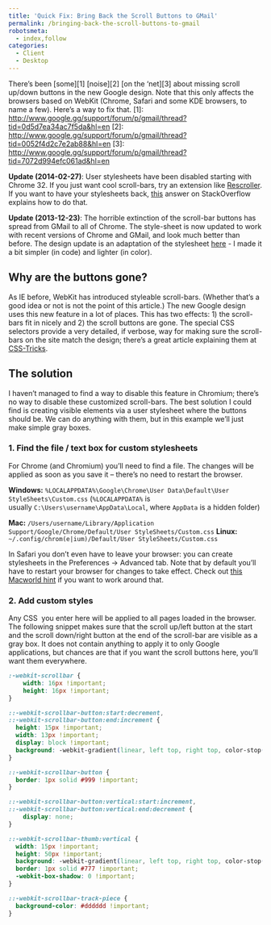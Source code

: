 ```yaml
---
title: 'Quick Fix: Bring Back the Scroll Buttons to GMail'
permalink: /bringing-back-the-scroll-buttons-to-gmail
robotsmeta:
  - index,follow
categories:
  - Client
  - Desktop
---
```


There’s been [some][1] [noise][2] [on the ‘net][3] about missing scroll up/down buttons in the new Google design. Note that this only affects the browsers based on WebKit (Chrome, Safari and some KDE browsers, to name a few). Here’s a way to fix that.
 [1]: http://www.google.gg/support/forum/p/gmail/thread?tid=0d5d7ea34ac7f5da&hl=en
 [2]: http://www.google.gg/support/forum/p/gmail/thread?tid=0052f4d2c7e2ab88&hl=en
 [3]: http://www.google.gg/support/forum/p/gmail/thread?tid=7072d994efc061ad&hl=en

<!-- more -->

**Update (2014-02-27)**: User stylesheets have been disabled starting with Chrome 32. If you just want cool scroll-bars, try an extension like [Rescroller](https://chrome.google.com/webstore/detail/rescroller/ddehdnnhjimbggeeenghijehnpakijod). If you want to have your stylesheets back, [this](http://stackoverflow.com/a/21210882/583780) answer on StackOverflow explains how to do that.

**Update (2013-12-23)**: The horrible extinction of the scroll-bar buttons has spread from GMail to all of Chrome. The style-sheet is now updated to work with recent versions of Chrome and GMail, and look much better than before. The design update is an adaptation of the stylesheet [here](https://www.coffeepowered.net/2011/06/17/sexy-css-scrollbars/) - I made it a bit simpler (in code) and lighter (in color).

## Why are the buttons gone?

As IE before, WebKit has introduced styleable scroll-bars. (Whether that’s a good idea or not is not the point of this article.) The new Google design uses this new feature in a lot of places. This has two effects: 1) the scroll-bars fit in nicely and 2) the scroll buttons are gone. The special CSS selectors provide a very detailed, if verbose, way for making sure the scroll-bars on the site match the design; there’s a great article explaining them at [CSS-Tricks][4].

 [4]: http://css-tricks.com/custom-scrollbars-in-webkit/

## The solution

I haven’t managed to find a way to disable this feature in Chromium; there’s no way to disable these customized scroll-bars. The best solution I could find is creating visible elements via a user stylesheet where the buttons should be. We can do anything with them, but in this example we’ll just make simple gray boxes.

### 1. Find the file / text box for custom stylesheets

For Chrome (and Chromium) you’ll need to find a file. The changes will be applied as soon as you save it – there’s no need to restart the browser.

**Windows:**
`%LOCALAPPDATA%\Google\Chrome\User Data\Default\User StyleSheets\Custom.css`
(`%LOCALAPPDATA%` is usually `C:\Users\username\AppData\Local`, where `AppData` is a hidden folder)

**Mac:**
`/Users/username/Library/Application Support/Google/Chrome/Default/User StyleSheets/Custom.css`
**Linux:**
`~/.config/chrom(e|ium)/Default/User StyleSheets/Custom.css`

In Safari you don’t even have to leave your browser: you can create stylesheets in the Preferences → Advanced tab. Note that by default you’ll have to restart your browser for changes to take effect. Check out [this Macworld hint][5] if you want to work around that.

 [5]: http://hints.macworld.com/article.php?story=20060715042932352

### 2. Add custom styles

Any CSS  you enter here will be applied to all pages loaded in the browser. The following snippet makes sure that the scroll up/left button at the start and the scroll down/right button at the end of the scroll-bar are visible as a gray box. It does not contain anything to apply it to only Google applications, but chances are that if you want the scroll buttons here, you’ll want them everywhere.

```css
:-webkit-scrollbar {
    width: 16px !important;
    height: 16px !important;
}

::-webkit-scrollbar-button:start:decrement,
::-webkit-scrollbar-button:end:increment {
  height: 15px !important;
  width: 13px !important;
  display: block !important;
  background: -webkit-gradient(linear, left top, right top, color-stop(0%, #ccc), color-stop(100%, #aaa)) !important;
}

::-webkit-scrollbar-button {
  border: 1px solid #999 !important;
}

::-webkit-scrollbar-button:vertical:start:increment,
::-webkit-scrollbar-button:vertical:end:decrement {
    display: none;
}

::-webkit-scrollbar-thumb:vertical {
  width: 15px !important;
  height: 50px !important;
  background: -webkit-gradient(linear, left top, right top, color-stop(0%, #bbb), color-stop(100%, #888)) !important;
  border: 1px solid #777 !important;
  -webkit-box-shadow: 0 !important;
}

::-webkit-scrollbar-track-piece {
  background-color: #dddddd !important;
}
```

